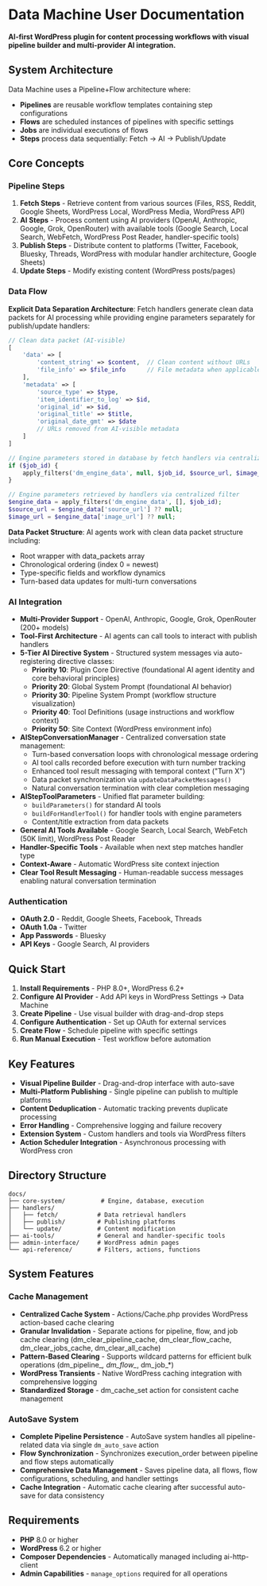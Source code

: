 # Data Machine User Documentation

**AI-first WordPress plugin for content processing workflows with visual pipeline builder and multi-provider AI integration.**

## System Architecture

Data Machine uses a Pipeline+Flow architecture where:

- **Pipelines** are reusable workflow templates containing step configurations
- **Flows** are scheduled instances of pipelines with specific settings  
- **Jobs** are individual executions of flows
- **Steps** process data sequentially: Fetch → AI → Publish/Update

## Core Concepts

### Pipeline Steps

1. **Fetch Steps** - Retrieve content from various sources (Files, RSS, Reddit, Google Sheets, WordPress Local, WordPress Media, WordPress API)
2. **AI Steps** - Process content using AI providers (OpenAI, Anthropic, Google, Grok, OpenRouter) with available tools (Google Search, Local Search, WebFetch, WordPress Post Reader, handler-specific tools)
3. **Publish Steps** - Distribute content to platforms (Twitter, Facebook, Bluesky, Threads, WordPress with modular handler architecture, Google Sheets)
4. **Update Steps** - Modify existing content (WordPress posts/pages)

### Data Flow

**Explicit Data Separation Architecture**: Fetch handlers generate clean data packets for AI processing while providing engine parameters separately for publish/update handlers:

```php
// Clean data packet (AI-visible)
[
    'data' => [
        'content_string' => $content,  // Clean content without URLs
        'file_info' => $file_info      // File metadata when applicable
    ],
    'metadata' => [
        'source_type' => $type,
        'item_identifier_to_log' => $id,
        'original_id' => $id,
        'original_title' => $title,
        'original_date_gmt' => $date
        // URLs removed from AI-visible metadata
    ]
]

// Engine parameters stored in database by fetch handlers via centralized filter
if ($job_id) {
    apply_filters('dm_engine_data', null, $job_id, $source_url, $image_url);
}

// Engine parameters retrieved by handlers via centralized filter
$engine_data = apply_filters('dm_engine_data', [], $job_id);
$source_url = $engine_data['source_url'] ?? null;
$image_url = $engine_data['image_url'] ?? null;
```

**Data Packet Structure**: AI agents work with clean data packet structure including:
- Root wrapper with data_packets array
- Chronological ordering (index 0 = newest)
- Type-specific fields and workflow dynamics
- Turn-based data updates for multi-turn conversations

### AI Integration

- **Multi-Provider Support** - OpenAI, Anthropic, Google, Grok, OpenRouter (200+ models)
- **Tool-First Architecture** - AI agents can call tools to interact with publish handlers
- **5-Tier AI Directive System** - Structured system messages via auto-registering directive classes:
  - **Priority 10**: Plugin Core Directive (foundational AI agent identity and core behavioral principles)
  - **Priority 20**: Global System Prompt (foundational AI behavior)
  - **Priority 30**: Pipeline System Prompt (workflow structure visualization)
  - **Priority 40**: Tool Definitions (usage instructions and workflow context)
  - **Priority 50**: Site Context (WordPress environment info)
- **AIStepConversationManager** - Centralized conversation state management:
  - Turn-based conversation loops with chronological message ordering
  - AI tool calls recorded before execution with turn number tracking
  - Enhanced tool result messaging with temporal context ("Turn X")
  - Data packet synchronization via `updateDataPacketMessages()`
  - Natural conversation termination with clear completion messaging
- **AIStepToolParameters** - Unified flat parameter building:
  - `buildParameters()` for standard AI tools
  - `buildForHandlerTool()` for handler tools with engine parameters
  - Content/title extraction from data packets
- **General AI Tools Available** - Google Search, Local Search, WebFetch (50K limit), WordPress Post Reader
- **Handler-Specific Tools** - Available when next step matches handler type
- **Context-Aware** - Automatic WordPress site context injection
- **Clear Tool Result Messaging** - Human-readable success messages enabling natural conversation termination

### Authentication

- **OAuth 2.0** - Reddit, Google Sheets, Facebook, Threads
- **OAuth 1.0a** - Twitter
- **App Passwords** - Bluesky
- **API Keys** - Google Search, AI providers

## Quick Start

1. **Install Requirements** - PHP 8.0+, WordPress 6.2+
2. **Configure AI Provider** - Add API keys in WordPress Settings → Data Machine
3. **Create Pipeline** - Use visual builder with drag-and-drop steps
4. **Configure Authentication** - Set up OAuth for external services
5. **Create Flow** - Schedule pipeline with specific settings
6. **Run Manual Execution** - Test workflow before automation

## Key Features

- **Visual Pipeline Builder** - Drag-and-drop interface with auto-save
- **Multi-Platform Publishing** - Single pipeline can publish to multiple platforms
- **Content Deduplication** - Automatic tracking prevents duplicate processing
- **Error Handling** - Comprehensive logging and failure recovery
- **Extension System** - Custom handlers and tools via WordPress filters
- **Action Scheduler Integration** - Asynchronous processing with WordPress cron

## Directory Structure

```
docs/
├── core-system/          # Engine, database, execution
├── handlers/
│   ├── fetch/           # Data retrieval handlers
│   ├── publish/         # Publishing platforms
│   └── update/          # Content modification
├── ai-tools/            # General and handler-specific tools
├── admin-interface/     # WordPress admin pages
└── api-reference/       # Filters, actions, functions
```

## System Features

### Cache Management
- **Centralized Cache System** - Actions/Cache.php provides WordPress action-based cache clearing
- **Granular Invalidation** - Separate actions for pipeline, flow, and job cache clearing (dm_clear_pipeline_cache, dm_clear_flow_cache, dm_clear_jobs_cache, dm_clear_all_cache)
- **Pattern-Based Clearing** - Supports wildcard patterns for efficient bulk operations (dm_pipeline_*, dm_flow_*, dm_job_*)
- **WordPress Transients** - Native WordPress caching integration with comprehensive logging
- **Standardized Storage** - dm_cache_set action for consistent cache management

### AutoSave System
- **Complete Pipeline Persistence** - AutoSave system handles all pipeline-related data via single `dm_auto_save` action
- **Flow Synchronization** - Synchronizes execution_order between pipeline and flow steps automatically
- **Comprehensive Data Management** - Saves pipeline data, all flows, flow configurations, scheduling, and handler settings
- **Cache Integration** - Automatic cache clearing after successful auto-save for data consistency

## Requirements

- **PHP** 8.0 or higher
- **WordPress** 6.2 or higher
- **Composer Dependencies** - Automatically managed including ai-http-client
- **Admin Capabilities** - `manage_options` required for all operations
